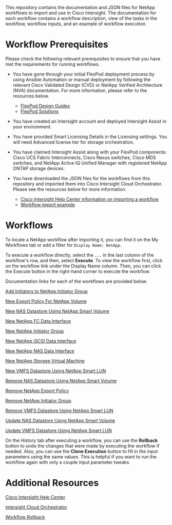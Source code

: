 
This repository contains the documentation and JSON files for NetApp workflows to import and use in Cisco Intersight. The documentation for each workflow contains a workflow description, view of the tasks in the workflow, workflow inputs, and an example of workflow execution.

# Workflow Prerequisites

Please check the following relevant prerequisites to ensure that you have met the requirements for running workflows.

- You have gone through your initial FlexPod deployment process by using Ansible Automation or manual deployment by following the relevant Cisco Validated Design (CVD) or NetApp Verified Architecture (NVA) documentation. For more information, please refer to the resources below.
   - [FlexPod Design Guides](https://www.cisco.com/c/en/us/solutions/design-zone/data-center-design-guides/flexpod-design-guides.html)
   - [FlexPod Solutions](https://docs.netapp.com/us-en/flexpod/index.html)

- You have created an Intersight account and deployed Intersight Assist in your environment.

- You have provided Smart Licensing Details in the Licensing settings. You will need Advanced license tier for storage orchestration.

- You have claimed Intersight Assist along with your FlexPod components: Cisco UCS Fabric Interconnects, Cisco Nexus switches, Cisco MDS switches, and NetApp Active IQ Unified Manager with registered NetApp ONTAP storage devices.

- You have downloaded the JSON files for the workflows from this repository and imported them into Cisco Intersight Cloud Orchestrator. Please see the resources below for more information.
   - [Cisco Intersight Help Center information on importing a workflow](https://intersight.com/help/saas/resources/Workflow_Designer#importing_a_workflow)
   - [Workflow import example](WorkflowImport.md)


# Workflows

To locate a NetApp workflow after importing it, you can find it on the My Workflows tab or add a filter for ```Display Name: NetApp```.

To execute a workflow directly, select the **```...```** in the last column of the workflow's row, and then, select **Execute**.
To view the workflow first, click on the workflow link under the Display Name column. Then, you can click the Execute button in the right-hand corner to execute the workflow.

Documentation links for each of the workflows are provided below.

[Add Initiators to NetApp Initiator Group](Add%20Initiators%20to%20NetApp%20Initiator%20Group/AddInitiatorsToNetAppInitiatorGroup.md)

[New Export Policy For NetApp Volume](New%20Export%20Policy%20For%20NetApp%20Volume/NewExportPolicyForNetAppVolume.md)

[New NAS Datastore Using NetApp Smart Volume](New%20NAS%20Datastore%20Using%20NetApp%20Smart%20Volume/NewNASDatastoreUsingNetAppSmartVolume.md)

[New NetApp FC Data Interface](New%20NetApp%20FC%20Data%20Interface/NewNetAppFCDataInterface.md)

[New NetApp Initiator Group](New%20NetApp%20Initiator%20Group/NewNetAppInitiatorGroup.md)

[New NetApp iSCSI Data Interface](New%20NetApp%20iSCSI%20Data%20Interface/NewNetAppiSCSIDataInterface.md)

[New NetApp NAS Data Interface](New%20NetApp%20NAS%20Data%20Interface/NewNetAppNASDataInterface.md)

[New NetApp Storage Virtual Machine](New%20NetApp%20Storage%20Virtual%20Machine/NewNetAppStorageVirtualMachine.md)

[New VMFS Datastore Using NetApp Smart LUN](New%20VMFS%20Datastore%20Using%20NetApp%20Smart%20LUN/NewVMFSDatastoreUsingNetAppSmartLUN.md)

[Remove NAS Datastore Using NetApp Smart Volume](Remove%20NAS%20Datastore%20Using%20NetApp%20Smart%20Volume/RemoveNASDatastoreUsingNetAppSmartVolume.md)

[Remove NetApp Export Policy](Remove%20NetApp%20Export%20Policy/RemoveNetAppExportPolicy.md)

[Remove NetApp Initiator Group](Remove%20NetApp%20Initiator%20Group/RemoveNetAppInitiatorGroup.md)

[Remove VMFS Datastore Using NetApp Smart LUN](Remove%20VMFS%20Datastore%20Using%20NetApp%20Smart%20LUN/RemoveVMFSDatastoreUsingNetAppSmartLUN.md)

[Update NAS Datastore Using NetApp Smart Volume](Update%20NAS%20Datastore%20Using%20NetApp%20Smart%20Volume/UpdateNASDatastoreUsingNetAppSmartVolume.md)

[Update VMFS Datastore Using NetApp Smart LUN](Update%20VMFS%20Datastore%20Using%20NetApp%20Smart%20LUN/UpdateVMFSDatastoreUsingNetAppSmartLUN.md)


On the History tab after executing a workflow, you can use the **Rollback** button to undo the changes that were made by executing the workflow if needed. Also, you can use the **Clone Execution** button to fill in the input parameters using the same values. This is helpful if you want to run the workflow again with only a couple input parameter tweaks.


# Additional Resources
[Cisco Intersight Help Center](https://intersight.com/help/saas)

[Intersight Cloud Orchestrator](https://intersight.com/help/saas/orchestration/configure)

[Workflow Rollback](https://intersight.com/help/saas/orchestration/workflow_rollbacK)